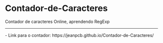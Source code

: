 # Contador-de-Caracteres
Contador de caracteres Online, aprendendo RegExp
<hr>
- Link para o contador: https://jeanpcb.github.io/Contador-de-Caracteres/
